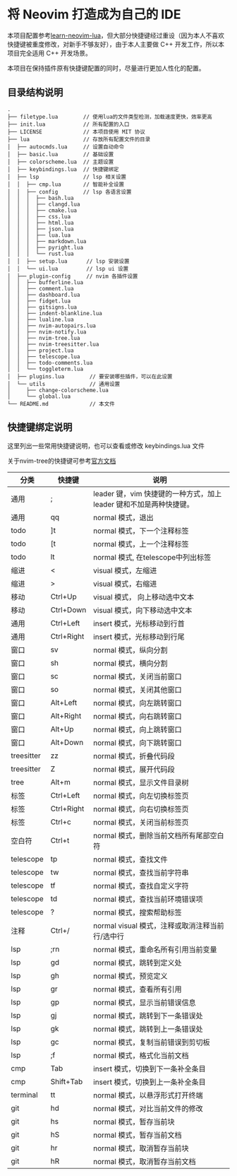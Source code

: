 # 将 Neovim 打造成为自己的 IDE

本项目配置参考[learn-neovim-lua](https://github.com/nshen/learn-neovim-lua)，但大部分快捷键经过重设（因为本人不喜欢快捷键被重度修改，对新手不够友好），由于本人主要做 C++ 开发工作，所以本项目完全适用 C++ 开发场景。

本项目在保持插件原有快捷键配置的同时，尽量进行更加人性化的配置。

## 目录结构说明

```tree
.
├── filetype.lua        // 使用lua的文件类型检测，加载速度更快，效率更高
├── init.lua            // 所有配置的入口
├── LICENSE             // 本项目使用 MIT 协议
├── lua                 // 存放所有配置文件的目录
│  ├── autocmds.lua     // 设置自动命令
│  ├── basic.lua        // 基础设置
│  ├── colorscheme.lua  // 主题设置
│  ├── keybindings.lua  // 快捷键绑定
│  ├── lsp              // lsp 相关设置
│  │  ├── cmp.lua       // 智能补全设置
│  │  ├── config        // lsp 各语言设置
│  │  │  ├── bash.lua
│  │  │  ├── clangd.lua
│  │  │  ├── cmake.lua
│  │  │  ├── css.lua
│  │  │  ├── html.lua
│  │  │  ├── json.lua
│  │  │  ├── lua.lua
│  │  │  ├── markdown.lua
│  │  │  ├── pyright.lua
│  │  │  └── rust.lua
│  │  ├── setup.lua      // lsp 安装设置
│  │  └── ui.lua         // lsp ui 设置
│  ├── plugin-config     // nvim 各插件设置
│  │  ├── bufferline.lua
│  │  ├── comment.lua
│  │  ├── dashboard.lua
│  │  ├── fidget.lua
│  │  ├── gitsigns.lua
│  │  ├── indent-blankline.lua
│  │  ├── lualine.lua
│  │  ├── nvim-autopairs.lua
│  │  ├── nvim-notify.lua
│  │  ├── nvim-tree.lua
│  │  ├── nvim-treesitter.lua
│  │  ├── project.lua
│  │  ├── telescope.lua
│  │  ├── todo-comments.lua
│  │  └── toggleterm.lua
│  ├── plugins.lua        // 要安装哪些插件，可以在此设置
│  └── utils              // 通用设置
│     ├── change-colorscheme.lua
│     └── global.lua
└── README.md             // 本文件
```

## 快捷键绑定说明

这里列出一些常用快捷键说明，也可以查看或修改 keybindings.lua 文件

关于nvim-tree的快捷键可参考[官方文档](https://github.com/nvim-tree/nvim-tree.lua)

| **分类**   | **快捷键** | **说明**                                                            |
| ---------- | ---------- | ------------------------------------------------------------------- |
| 通用       | ;          | leader 键，vim 快捷键的一种方式，加上 leader 键和不加是两种快捷键。 |
| 通用       | qq         | normal 模式，退出                                                   |
| todo       | ]t         | normal 模式，下一个注释标签                                         |
| todo       | [t         | normal 模式，上一个注释标签                                         |
| todo       | lt         | normal 模式, 在telescope中列出标签                                  |
| 缩进       | <          | visual 模式，左缩进                                                 |
| 缩进       | >          | visual 模式，右缩进                                                 |
| 移动       | Ctrl+Up    | visual 模式， 向上移动选中文本                                      |
| 移动       | Ctrl+Down  | visual 模式，向下移动选中文本                                       |
| 通用       | Ctrl+Left  | insert 模式，光标移动到行首                                         |
| 通用       | Ctrl+Right | insert 模式，光标移动到行尾                                         |
| 窗口       | sv         | normal 模式，纵向分割                                               |
| 窗口       | sh         | normal 模式，横向分割                                               |
| 窗口       | sc         | normal 模式，关闭当前窗口                                           |
| 窗口       | so         | normal 模式，关闭其他窗口                                           |
| 窗口       | Alt+Left   | normal 模式，向左跳转窗口                                           |
| 窗口       | Alt+Right  | normal 模式，向右跳转窗口                                           |
| 窗口       | Alt+Up     | normal 模式，向上跳转窗口                                           |
| 窗口       | Alt+Down   | normal 模式，向下跳转窗口                                           |
| treesitter | zz         | normal 模式，折叠代码段                                             |
| treesitter | Z          | normal 模式，展开代码段                                             |
| tree       | Alt+m      | normal 模式，显示文件目录树                                         |
| 标签       | Ctrl+Left  | normal 模式，向左切换标签页                                         |
| 标签       | Ctrl+Right | normal 模式，向右切换标签页                                         |
| 标签       | Ctrl+c     | normal 模式，关闭当前标签页                                         |
| 空白符     | Ctrl+t     | normal 模式，删除当前文档所有尾部空白符                             |
| telescope  | tp         | normal 模式，查找文件                                               |
| telescope  | tw         | normal 模式，查找当前字符串                                         |
| telescope  | tf         | normal 模式，查找自定义字符                                         |
| telescope  | td         | normal 模式，查找当前环境错误项                                     |
| telescope  | ?          | normal 模式，搜索帮助标签                                           |
| 注释       | Ctrl+/     | normal visual 模式，注释或取消注释当前行/选中行                     |
| lsp        | ;rn        | normal 模式，重命名所有引用当前变量                                 |
| lsp        | gd         | normal 模式，跳转到定义处                                           |
| lsp        | gh         | normal 模式，预览定义                                               |
| lsp        | gr         | normal 模式，查看所有引用                                           |
| lsp        | gp         | normal 模式，显示当前错误信息                                       |
| lsp        | gj         | normal 模式，跳转到下一条错误处                                     |
| lsp        | gk         | normal 模式，跳转到上一条错误处                                     |
| lsp        | gc         | normal 模式，复制当前错误到剪切板                                   |
| lsp        | ;f         | normal 模式，格式化当前文档                                         |
| cmp        | Tab        | insert 模式，切换到下一条补全条目                                   |
| cmp        | Shift+Tab  | insert 模式，切换到上一条补全条目                                   |
| terminal   | tt         | normal 模式，以悬浮形式打开终端                                     |
| git        | hd         | normal 模式，对比当前文件的修改                                     |
| git        | hs         | normal 模式，暂存当前块                                             |
| git        | hS         | normal 模式，暂存当前文档                                           |
| git        | hr         | normal 模式，取消暂存当前块                                         |
| git        | hR         | normal 模式，取消暂存当前文档                                       |

